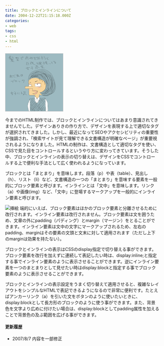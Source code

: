 ```yaml
---
title: ブロックとインラインについて
date: 2004-12-22T21:15:18.000Z
categories:
- web
tags:
- css
- html
---
```

![挿絵](/assets/i/web/002.gif)

今までのHTML制作では、ブロックとインラインについてはあまり意識されてきませんでした。デザインありきの作り方で、デザインを表現する上で適切なタグが選択されてきました。しかし、最近になってSEOやアクセシビリティの重要性が強調され、「検索サイトが見て理解できる文書構造が明確なページ」が重要視されるようになりました。HTMLの制作は、文書構造として適切なタグを使い、CSSで見た目をコントロールするというやり方に変わってきています。そうした中、ブロックとインラインの表示の切り替えは、デザインをCSSでコントロールする上で便利な手法として広く使われるようになっています。
<!-- more -->
ブロックとは「まとまり」を意味します。段落（p）や表（table）、見出し（h）、リスト（li）など、文書構造の一つの「まとまり」を意味する要素を一般的にブロック要素と呼びます。インラインとは「文中」を意味します。リンク（a）や画像(img）など、「文中」に登場するマークアップを一般的にインライン要素と呼びます。

![挿絵](/blog//assets/i/web/002_02.gif) 端的にいえば、ブロック要素はほかのブロック要素と分離させるために改行されます。インライン要素は改行されません。ブロック要素は文を囲うため、文章の外にpadding（パディング）とmargin（マージン）をとることができます。インライン要素は文中の文字にマークアップされるため、左右のpadding、marginはその要素の文頭と文末に対して適用されます（ただし上下のmarginは効果を持たない）。

ブロックとインラインの表示はCSSのdisplay指定で切り替える事ができます。ブロック要素を改行を加えずに連続して表記したい時は、display:inline;と指定する事でインライン要素のように表示させることができます。逆にインライン要素を一つのまとまりとして見せたい時はdisplay:blockと指定する事でブロック要素のように表示させることができます。

ブロックとインラインの表示設定をうまく切り替えて適用させると、複雑なレイアウトをシンプルなHTMLで表記できるようになるので非常に便利です。たとえばアンカーリンク（a）を引いた文をボタンのように使いたいときに、display:blockとして長方形のブロックのように使う事ができます。また、背景色を文字より広めに付けたい場合は、display:blockとしてpadding属性を加えることで背景色の及ぶ範囲を広げる事ができます。

#### 更新履歴

*   2007/8/7 内容を一部修正

